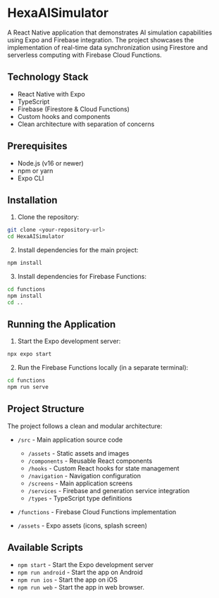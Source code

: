 # HexaAISimulator

A React Native application that demonstrates AI simulation capabilities using Expo and Firebase integration. The project showcases the implementation of real-time data synchronization using Firestore and serverless computing with Firebase Cloud Functions.

## Technology Stack

- React Native with Expo
- TypeScript
- Firebase (Firestore & Cloud Functions)
- Custom hooks and components
- Clean architecture with separation of concerns

## Prerequisites

- Node.js (v16 or newer)
- npm or yarn
- Expo CLI

## Installation

1. Clone the repository:
```bash
git clone <your-repository-url>
cd HexaAISimulator
```

2. Install dependencies for the main project:
```bash
npm install
```

3. Install dependencies for Firebase Functions:
```bash
cd functions
npm install
cd ..
```

## Running the Application

1. Start the Expo development server:
```bash
npx expo start
```

2. Run the Firebase Functions locally (in a separate terminal):
```bash
cd functions
npm run serve
```

## Project Structure

The project follows a clean and modular architecture:

- `/src` - Main application source code
  - `/assets` - Static assets and images
  - `/components` - Reusable React components
  - `/hooks` - Custom React hooks for state management
  - `/navigation` - Navigation configuration
  - `/screens` - Main application screens
  - `/services` - Firebase and generation service integration
  - `/types` - TypeScript type definitions

- `/functions` - Firebase Cloud Functions implementation
- `/assets` - Expo assets (icons, splash screen)

## Available Scripts

- `npm start` - Start the Expo development server
- `npm run android` - Start the app on Android
- `npm run ios` - Start the app on iOS
- `npm run web` - Start the app in web browser.
